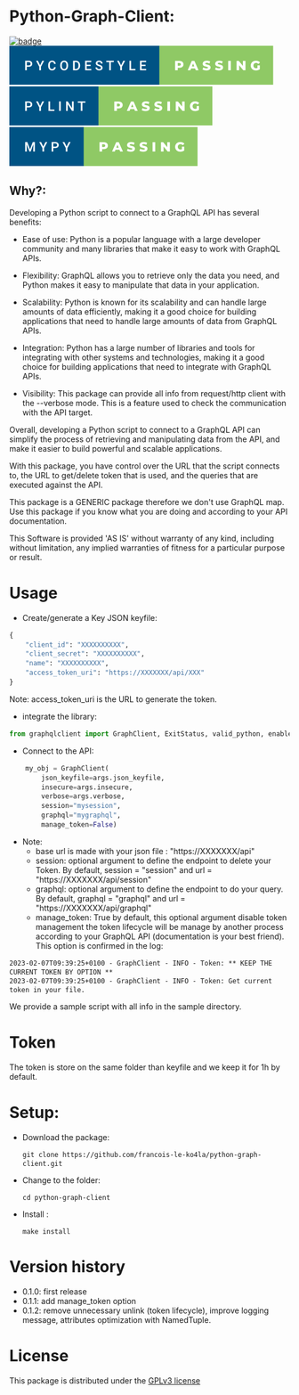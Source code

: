 # Python-Graph-Client:
[![badge](https://forthebadge.com/images/badges/made-with-python.svg)]()
![](./doc/pycodestyle-passing.svg)
![](./doc/pylint-passing.svg)
![](./doc/mypy-passing.svg)

## Why?:

Developing a Python script to connect to a GraphQL API has several benefits:

- Ease of use: Python is a popular language with a large developer community
  and many libraries that make it easy to work with GraphQL APIs.

- Flexibility: GraphQL allows you to retrieve only the data you need, and
  Python makes it easy to manipulate that data in your application.

- Scalability: Python is known for its scalability and can handle large amounts
  of data efficiently, making it a good choice for building applications that
  need to handle large amounts of data from GraphQL APIs.

- Integration: Python has a large number of libraries and tools for integrating
  with other systems and technologies, making it a good choice for building
  applications that need to integrate with GraphQL APIs.

- Visibility: This package can provide all info from request/http client 
  with the --verbose mode. This is a feature used to check the communication 
  with the API target.

Overall, developing a Python script to connect to a GraphQL API can simplify
the process of retrieving and manipulating data from the API, and make it
easier to build powerful and scalable applications.

With this package, you have control over the URL that the script connects to,
the URL to get/delete token that is used, and the queries that are executed 
against the API.

This package is a GENERIC package therefore we don't use GraphQL map.
Use this package if you know what you are doing and according to your API
documentation.

This Software is provided 'AS IS' without warranty of any kind, including
without limitation, any implied warranties of fitness for a particular purpose
or result.

# Usage

- Create/generate a Key JSON keyfile:
```python
{
	"client_id": "XXXXXXXXXX",
	"client_secret": "XXXXXXXXXX",
	"name": "XXXXXXXXXX",
	"access_token_uri": "https://XXXXXXX/api/XXX"
}
```
Note: access_token_uri is the URL to generate the token.

- integrate the library:
```python
from graphqlclient import GraphClient, ExitStatus, valid_python, enable_logging
```

- Connect to the API:
```python
    my_obj = GraphClient(
        json_keyfile=args.json_keyfile,
        insecure=args.insecure,
        verbose=args.verbose,
        session="mysession",
        graphql="mygraphql",
        manage_token=False)
```
- Note:
  - base url is made with your json file : "https://XXXXXXX/api"
  - session: optional argument to define the endpoint to delete your Token. 
    By default, session = "session" and url = "https://XXXXXXX/api/session"
  - graphql: optional argument to define the endpoint to do your query.
    By default, graphql = "graphql" and url = "https://XXXXXXX/api/graphql"
  - manage_token: True by default, this optional argument disable token 
    management the token lifecycle will be manage by another process 
    according to your GraphQL API (documentation is your best friend). This 
    option is confirmed in the log:

```
2023-02-07T09:39:25+0100 - GraphClient - INFO - Token: ** KEEP THE CURRENT TOKEN BY OPTION **
2023-02-07T09:39:25+0100 - GraphClient - INFO - Token: Get current token in your file.
```

We provide a sample script with all info in the sample directory.

# Token
The token is store on the same folder than keyfile and we keep it for 1h by 
default.

# Setup:
- Download the package:
  ```shell
  git clone https://github.com/francois-le-ko4la/python-graph-client.git
  ```

- Change to the folder:
  ```shell
  cd python-graph-client
  ```

- Install :
  ```shell
  make install
  ```

# Version history

- 0.1.0: first release
- 0.1.1: add manage_token option
- 0.1.2: remove unnecessary unlink (token lifecycle), improve logging 
  message, attributes optimization with NamedTuple.

# License

This package is distributed under the [GPLv3 license](./LICENSE)
